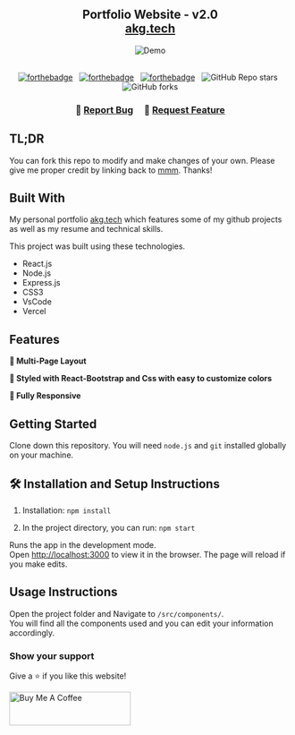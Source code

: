 <h2 align="center">
  Portfolio Website - v2.0<br/>
  <a href="https://vercel.app/" target="_blank">akg.tech</a>
</h2>
<div align="center">
  <img alt="Demo" src="./Images/readme-img1.png" />
</div>

<br/>

<center>

[![forthebadge](https://forthebadge.com/images/badges/built-with-love.svg)](https://forthebadge.com) &nbsp;
[![forthebadge](https://forthebadge.com/images/badges/made-with-javascript.svg)](https://forthebadge.com) &nbsp;
[![forthebadge](https://forthebadge.com/images/badges/open-source.svg)](https://forthebadge.com) &nbsp;
![GitHub Repo stars](https://img.shields.io/github/stars/9/Portfolio?color=red&logo=github&style=for-the-badge) &nbsp;
![GitHub forks](https://img.shields.io/github/forks//Portfolio?color=red&logo=github&style=for-the-badge)

</center>

<h3 align="center">
    🔹
    <a href="https://github.com//Portfolio/issues">Report Bug</a> &nbsp; &nbsp;
    🔹
    <a href="https://github.com/Portfolio/issues">Request Feature</a>
</h3>

## TL;DR

You can fork this repo to modify and make changes of your own. Please give me proper credit by linking back to [mmm](https://github.com//Portfolio). Thanks!

## Built With

My personal portfolio <a href="https://.vercel.app/" target="_blank">akg.tech</a> which features some of my github projects as well as my resume and technical skills.<br/>

This project was built using these technologies.

- React.js
- Node.js
- Express.js
- CSS3
- VsCode
- Vercel

## Features

**📖 Multi-Page Layout**

**🎨 Styled with React-Bootstrap and Css with easy to customize colors**

**📱 Fully Responsive**

## Getting Started

Clone down this repository. You will need `node.js` and `git` installed globally on your machine.

## 🛠 Installation and Setup Instructions

1. Installation: `npm install`

2. In the project directory, you can run: `npm start`

Runs the app in the development mode.\
Open [http://localhost:3000](http://localhost:3000) to view it in the browser.
The page will reload if you make edits.

## Usage Instructions

Open the project folder and Navigate to `/src/components/`. <br/>
You will find all the components used and you can edit your information accordingly.

### Show your support

Give a ⭐ if you like this website!

<a href="https://www.buymeacoffee.com/akg" target="_blank"><img src="https://cdn.buymeacoffee.com/buttons/v2/default-violet.png" alt="Buy Me A Coffee" height= "60px" width= "217px" ></a>

